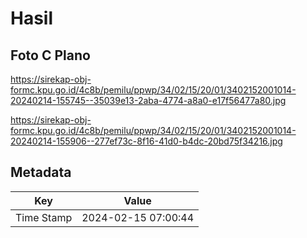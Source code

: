 # Hasil

## Foto C Plano

https://sirekap-obj-formc.kpu.go.id/4c8b/pemilu/ppwp/34/02/15/20/01/3402152001014-20240214-155745--35039e13-2aba-4774-a8a0-e17f56477a80.jpg

https://sirekap-obj-formc.kpu.go.id/4c8b/pemilu/ppwp/34/02/15/20/01/3402152001014-20240214-155906--277ef73c-8f16-41d0-b4dc-20bd75f34216.jpg


## Metadata

| Key        | Value               |
| ---------- | ------------------- |
| Time Stamp | 2024-02-15 07:00:44 |



